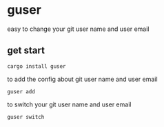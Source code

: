 # guser

easy to change your git user name and user email

## get start

```shell
cargo install guser
```

to add the config about git user name and user email

```shell
guser add
```

to switch your git user name and user email

```shell
guser switch
```
